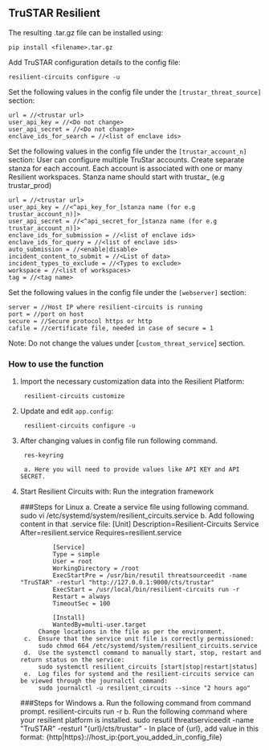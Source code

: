 
## TruSTAR Resilient

The resulting .tar.gz file can be installed using:

	pip install <filename>.tar.gz

Add TruSTAR configuration details to the config file:

    resilient-circuits configure -u
	
Set the following values in the config file under the `[trustar_threat_source]` section:

	url = //<trustar url>
	user_api_key = //<Do not change>
	user_api_secret = //<Do not change>
	enclave_ids_for_search = //<list of enclave ids>


Set the following values in the config file under the `[trustar_account_n]` section:
User can configure multiple TruStar accounts. Create separate stanza for each account.
Each account is associated with one or many Resilient workspaces.
Stanza name should start with trustar_ (e.g trustar_prod)

	url = //<trustar url>
	user_api_key = //<^api_key_for_[stanza name (for e.g trustar_account_n)]>
	user_api_secret = //<^api_secret_for_[stanza name (for e.g trustar_account_n)]>
	enclave_ids_for_submission = //<list of enclave ids>
	enclave_ids_for_query = //<list of enclave ids>
	auto_submission = //<enable|disable>
	incident_content_to_submit = //<List of data>
	incident_types_to_exclude = //<Types to exclude>
	workspace = //<list of workspaces>
	tag = //<tag name>

Set the following values in the config file under the `[webserver]` section:

	server = //Host IP where resilient-circuits is running
	port = //port on host
	secure = //Secure protocol https or http
	cafile = //certificate file, needed in case of secure = 1
	
Note: Do not change the values under [`custom_threat_service`] section.
    
### How to use the function

1. Import the necessary customization data into the Resilient Platform:

		resilient-circuits customize

2. Update and edit `app.config`:

		resilient-circuits configure -u

3. After changing values in config file run following command.
		
		res-keyring
		
		a. Here you will need to provide values like API KEY and API SECRET.

3. Start Resilient Circuits with:
    Run the integration framework

	###Steps for Linux
		a.	Create a service file using following command.
			sudo vi /etc/systemd/system/resilient_circuits.service
		b.	Add following content in that .service file:
				[Unit]
				Description=Resilient-Circuits Service
				After=resilient.service
				Requires=resilient.service
				
				[Service]
				Type = simple
				User = root
				WorkingDirectory = /root
				ExecStartPre = /usr/bin/resutil threatsourceedit -name "TruSTAR" -resturl "http://127.0.0.1:9000/cts/trustar"
				ExecStart = /usr/local/bin/resilient-circuits run -r
				Restart = always
				TimeoutSec = 100
				
				[Install]
				WantedBy=multi-user.target
			Change locations in the file as per the environment. 
		c.	Ensure that the service unit file is correctly permissioned:
			sudo chmod 664 /etc/systemd/system/resilient_circuits.service
		d.	Use the systemctl command to manually start, stop, restart and return status on the service:
			sudo systemctl resilient_circuits [start|stop|restart|status]
		e.	Log files for systemd and the resilient-circuits service can be viewed through the journalctl command:
			sudo journalctl -u resilient_circuits --since "2 hours ago"

	###Steps for Windows
		a.	Run the following command from command prompt.
			resilient-circuits run -r
		b. Run the following command where your resilient platform is installed.
			sudo resutil threatserviceedit -name "TruSTAR" -resturl "{url}/cts/trustar"
				- In place of {url}, add value in this format: {http|https}://host_ip:{port_you_added_in_config_file}

